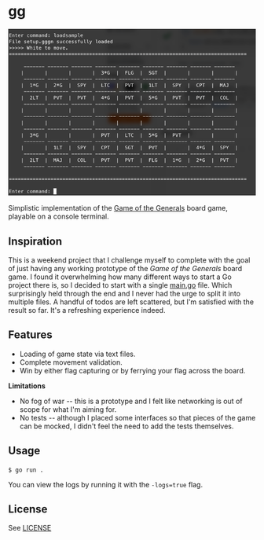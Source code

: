 # gg

![](./.github/img/readme.png)

Simplistic implementation of the [Game of the Generals](https://en.wikipedia.org/wiki/Game_of_the_Generals) board game, playable on a console terminal.

## Inspiration

This is a weekend project that I challenge myself to complete with the goal of just having any working prototype of the _Game of the Generals_ board game. I found it overwhelming how many different ways to start a Go project there is, so I decided to start with a single [main.go](./main.go) file. Which surprisingly held through the end and I never had the urge to split it into multiple files. A handful of todos are left scattered, but I'm satisfied with the result so far. It's a refreshing experience indeed.

## Features

- Loading of game state via text files.
- Complete movement validation.
- Win by either flag capturing or by ferrying your flag across the board.

**Limitations**

- No fog of war -- this is a prototype and I felt like networking is out of scope for what I'm aiming for.
- No tests -- although I placed some interfaces so that pieces of the game can be mocked, I didn't feel the need to add the tests themselves.

## Usage

```console
$ go run .
```

You can view the logs by running it with the `-logs=true` flag.

## License

See [LICENSE](./LICENSE)
